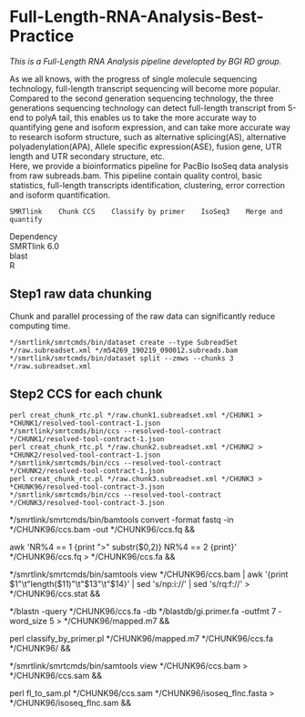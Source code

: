 # Full-Length-RNA-Analysis-Best-Practice
*This is a Full-Length RNA Analysis pipeline developted by BGI RD group.*

As we all knows, with the progress of single molecule sequencing technology, full-length transcript sequencing will become more popular. Compared to the second generation sequencing technology, the three generations sequencing technology can detect full-length transcript from 5-end to polyA tail, this enables us to take the more accurate way to quantifying gene and isoform expression, and can take more accurate way to research isoform structure, such as alternative splicing(AS), alternative polyadenylation(APA), Allele specific expression(ASE), fusion gene, UTR length and UTR secondary structure, etc.   
Here, we provide a bioinformatics pipeline for PacBio IsoSeq data analysis from raw subreads.bam. This pipeline contain quality control, basic statistics, full-length transcripts identification, clustering, error correction and isoform quantification.   

`SMRTlink   
Chunk CCS   
Classify by primer   
IsoSeq3   
Merge and quantify`

Dependency   
SMRTlink 6.0   
blast   
R

## Step1 raw data chunking
Chunk and parallel processing of the raw data can significantly reduce computing time.
```
*/smrtlink/smrtcmds/bin/dataset create --type SubreadSet */raw.subreadset.xml */m54269_190219_090012.subreads.bam
*/smrtlink/smrtcmds/bin/dataset split --zmws --chunks 3 */raw.subreadset.xml
```
## Step2 CCS for each chunk
```
perl creat_chunk_rtc.pl */raw.chunk1.subreadset.xml */CHUNK1 > *CHUNK1/resolved-tool-contract-1.json   
*/smrtlink/smrtcmds/bin/ccs --resolved-tool-contract */CHUNK1/resolved-tool-contract-1.json   
perl creat_chunk_rtc.pl */raw.chunk2.subreadset.xml */CHUNK2 > *CHUNK2/resolved-tool-contract-1.json   
*/smrtlink/smrtcmds/bin/ccs --resolved-tool-contract */CHUNK2/resolved-tool-contract-1.json  
perl creat_chunk_rtc.pl */raw.chunk3.subreadset.xml */CHUNK3 > *CHUNK96/resolved-tool-contract-3.json   
*/smrtlink/smrtcmds/bin/ccs --resolved-tool-contract */CHUNK3/resolved-tool-contract-3.json  
```

*/smrtlink/smrtcmds/bin/bamtools convert -format fastq -in */CHUNK96/ccs.bam -out */CHUNK96/ccs.fq && 

awk 'NR%4 == 1 {print ">" substr($0,2)} NR%4 == 2 {print}' */CHUNK96/ccs.fq > */CHUNK96/ccs.fa && 

*/smrtlink/smrtcmds/bin/samtools view */CHUNK96/ccs.bam | awk '{print $1"\t"length($11)"\t"$13"\t"$14}' | sed 's/np:i://' | sed 's/rq:f://' > */CHUNK96/ccs.stat && 

*/blastn -query */CHUNK96/ccs.fa -db */blastdb/gi.primer.fa -outfmt 7 -word_size 5 > */CHUNK96/mapped.m7 && 

perl classify_by_primer.pl */CHUNK96/mapped.m7 */CHUNK96/ccs.fa */CHUNK96/ && 

*/smrtlink/smrtcmds/bin/samtools view */CHUNK96/ccs.bam > */CHUNK96/ccs.sam && 

perl fl_to_sam.pl */CHUNK96/ccs.sam */CHUNK96/isoseq_flnc.fasta > */CHUNK96/isoseq_flnc.sam && 
```

